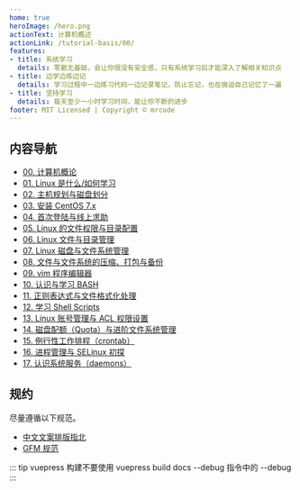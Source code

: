 ```yaml
---
home: true
heroImage: /hero.png
actionText: 计算机概述
actionLink: /tutorial-basis/00/
features:
- title: 系统学习
  details: 零散无基础，会让你很没有安全感，只有系统学习后才能深入了解相关知识点
- title: 边学边练边记
  details: 学习过程中一边练习代码一边记录笔记，防止忘记，也在强迫自己记忆了一遍
- title: 坚持学习
  details: 每天至少一小时学习时间，能让你不断的进步
footer: MIT Licensed | Copyright © mrcode
---
```



## 内容导航

- [00. 计算机概论](./tutorial-basis/00/)
- [01. Linux 是什么/如何学习](./tutorial-basis/01/)
- [02. 主机规划与磁盘划分](./tutorial-basis/02/)
- [03. 安装 CentOS 7.x](./tutorial-basis/03/)
- [04. 首次登陆与线上求助](./tutorial-basis/04/)
- [05. Linux 的文件权限与目录配置](./tutorial-basis/05/)
- [06. Linux 文件与目录管理](./tutorial-basis/06/)
- [07. Linux 磁盘与文件系统管理](./tutorial-basis/07/)
- [08. 文件与文件系统的压缩、打包与备份](./tutorial-basis/08/)
- [09. vim 程序编辑器](./tutorial-basis/09/)
- [10. 认识与学习 BASH](./tutorial-basis/10/)
- [11. 正则表达式与文件格式化处理](./tutorial-basis/11/)
- [12. 学习 Shell Scripts](./tutorial-basis/12/)
- [13. Linux 账号管理与 ACL 权限设置](./tutorial-basis/13/)
- [14. 磁盘配额（Quota）与进阶文件系统管理](./tutorial-basis/14/)
- [15. 例行性工作排程（crontab）](./tutorial-basis/15/)
- [16. 进程管理与 SELinux 初探](./tutorial-basis/16/)
- [17. 认识系统服务（daemons）](./tutorial-basis/17/)

## 规约

尽量遵循以下规范。

- [中文文案排版指北](https://github.com/mzlogin/chinese-copywriting-guidelines)
- [GFM 规范](https://github.github.com/gfm/)

::: tip
vuepress 构建不要使用 vuepress build docs --debug 指令中的 --debug
:::
